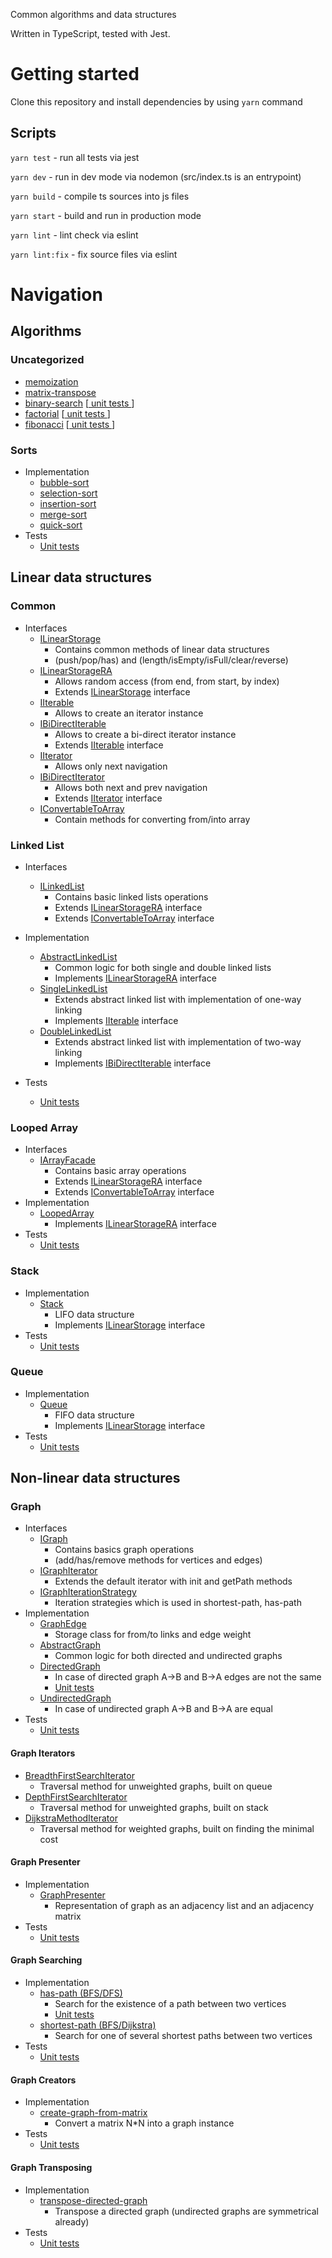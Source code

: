 Common algorithms and data structures

Written in TypeScript, tested with Jest.

# Getting started

Clone this repository and install dependencies by using `yarn` command

## Scripts
`yarn test` - run all tests via jest

`yarn dev` - run in dev mode via nodemon (src/index.ts is an entrypoint)

`yarn build` - compile ts sources into js files

`yarn start` - build and run in production mode

`yarn lint` - lint check via eslint

`yarn lint:fix` - fix source files via eslint



# Navigation

## Algorithms

### Uncategorized
+ [memoization](src/utils.ts)
+ [matrix-transpose](src/utils.ts)
+ [binary-search](src/algorithms/binary-search.ts) [[ unit tests ](test/binary-search.test.ts)]
+ [factorial](src/algorithms/factorial.ts) [[ unit tests ](test/factorial.test.ts)]
+ [fibonacci](src/algorithms/fibonacci.ts) [[ unit tests ](test/fibonacci.test.ts)]

### Sorts

+ Implementation
  + [bubble-sort](src/algorithms/sorts/bubble-sort.ts)
  + [selection-sort](src/algorithms/sorts/select-sort.ts)
  + [insertion-sort](src/algorithms/sorts/insertion-sort.ts)
  + [merge-sort](src/algorithms/sorts/merge-sort.ts)
  + [quick-sort](src/algorithms/sorts/quick-sort.ts)
+ Tests
  + [ Unit tests ](test/sorts.test.ts)




## Linear data structures

### Common
+ Interfaces
  + [ILinearStorage](src/types/ILinearStorage.ts)
    + Contains common methods of linear data structures
    + (push/pop/has) and (length/isEmpty/isFull/clear/reverse)
  + [ILinearStorageRA](src/types/ILinearStorageRA.ts) 
    + Allows random access (from end, from start, by index)
    + Extends [ILinearStorage](src/types/ILinearStorage.ts) interface
  + [IIterable](src/types/IIterable.ts)
    + Allows to create an iterator instance
  + [IBiDirectIterable](src/types/IBiDirectIterable.ts)
    + Allows to create a bi-direct iterator instance
    + Extends [IIterable](src/types/IIterable.ts) interface
  + [IIterator](src/types/IIterator.ts) 
    + Allows only next navigation
  + [IBiDirectIterator](src/types/IBiDirectIterator.ts) 
    + Allows both next and prev navigation
    + Extends [IIterator](src/types/IIterator.ts) interface
  + [IConvertableToArray](src/types/IConvertableToArray.ts)
    + Contain methods for converting from/into array

### Linked List
+ Interfaces
  + [ILinkedList](src/types/ILinkedList.ts)
    + Contains basic linked lists operations
    + Extends [ILinearStorageRA](src/types/ILinearStorageRA.ts) interface
    + Extends [IConvertableToArray](src/types/IConvertableToArray.ts) interface

+ Implementation
  + [AbstractLinkedList](src/data-structures/LinkedList/AbstractLinkedList.ts)
    + Common logic for both single and double linked lists
    + Implements [ILinearStorageRA](src/types/ILinearStorageRA.ts) interface
  + [SingleLinkedList](src/data-structures/LinkedList/SingleLinkedList/SingleLinkedList.ts) 
    + Extends abstract linked list with implementation of one-way linking
    + Implements [IIterable](src/types/IIterable.ts) interface
  + [DoubleLinkedList](src/data-structures/LinkedList/DoubleLinkedList/DoubleLinkedList.ts)
    + Extends abstract linked list with implementation of two-way linking
    + Implements [IBiDirectIterable](src/types/IBiDirectIterable.ts) interface
+ Tests
  + [ Unit tests ](test/linked-list.test.ts)

### Looped Array
+ Interfaces
  + [IArrayFacade](src/types/IArrayFacade.ts)
    + Contains basic array operations
    + Extends [ILinearStorageRA](src/types/ILinearStorageRA.ts) interface
    + Extends [IConvertableToArray](src/types/IConvertableToArray.ts) interface
+ Implementation
  + [LoopedArray](src/data-structures/LoopedArray/LoopedArray.ts) 
    + Implements [ILinearStorageRA](src/types/ILinearStorageRA.ts) interface
+ Tests
  + [ Unit tests ](test/looped-array.test.ts)

### Stack
+ Implementation
  + [Stack](src/data-structures/Stack/Stack.ts) 
    + LIFO data structure
    + Implements [ILinearStorage](src/types/ILinearStorage.ts) interface
+ Tests
  + [ Unit tests ](test/stack.test.ts)


### Queue
+ Implementation
  + [Queue](src/data-structures/Queue/Queue.ts) 
    + FIFO data structure
    + Implements [ILinearStorage](src/types/ILinearStorage.ts) interface
+ Tests
  + [ Unit tests ](test/queue.test.ts)
  


## Non-linear data structures


### Graph
+ Interfaces
    + [IGraph](src/types/IGraph.ts)
      + Contains basics graph operations  
      + (add/has/remove methods for vertices and edges)
    + [IGraphIterator](src/types/IGraphIterator.ts)
      + Extends the default iterator with init and getPath methods
    + [IGraphIterationStrategy](src/types/IGraphIterationStrategy.ts)
      + Iteration strategies which is used in shortest-path, has-path 
+ Implementation
    + [GraphEdge](src/data-structures/Graph/GraphEdge.ts)
      + Storage class for from/to links and edge weight
    + [AbstractGraph](src/data-structures/Graph/AbstractGraph.ts)
      + Common logic for both directed and undirected graphs
    + [DirectedGraph](src/data-structures/Graph/DirectedGraph.ts) 
      + In case of directed graph A->B and B->A edges are not the same
      + [ Unit tests ](test/graph.test.ts)
    + [UndirectedGraph](src/data-structures/Graph/UndirectedGraph.ts) 
      + In case of undirected graph A->B and B->A are equal
+ Tests
  + [ Unit tests ](test/graph.test.ts)


#### Graph Iterators

+ [BreadthFirstSearchIterator](src/data-structures/Graph/iterator/GraphIteratorBFS.ts)
  + Traversal method for unweighted graphs, built on queue
+ [DepthFirstSearchIterator](src/data-structures/Graph/iterator/GraphIteratorDFS.ts)
  + Traversal method for unweighted graphs, built on stack 
+ [DijkstraMethodIterator](src/data-structures/Graph/iterator/GraphIteratorDijkstra.ts)
  + Traversal method for weighted graphs, built on finding the minimal cost


#### Graph Presenter

+ Implementation  
  + [GraphPresenter](src/data-structures/Graph/presenter/GraphPresenter.ts) 
    + Representation of graph as an adjacency list and an adjacency matrix 
+ Tests 
  + [ Unit tests ](test/graph.presenter.test.ts)

#### Graph Searching

+ Implementation
  + [has-path (BFS/DFS)](src/data-structures/Graph/searching/hasPath.ts) 
      + Search for the existence of a path between two vertices
      + [ Unit tests ](test/graph.has-path.test.ts)
  + [shortest-path (BFS/Dijkstra)](src/data-structures/Graph/searching/shortestPath.ts) 
    + Search for one of several shortest paths between two vertices
+ Tests
  + [ Unit tests ](test/graph.shortest-path.test.ts)

#### Graph Creators
+ Implementation
  + [create-graph-from-matrix](src/helpers/createGraphFromMatrix.ts)
    + Convert a matrix N*N into a graph instance
+ Tests
  + [ Unit tests ](test/graph.create-from-matrix.test.ts)

#### Graph Transposing
+ Implementation
  + [transpose-directed-graph](src/data-structures/Graph/transposing/transposeDirectedGraph.ts) 
    + Transpose a directed graph (undirected graphs are symmetrical already)
+ Tests
  + [ Unit tests ](test/graph.transpose.test.ts)
